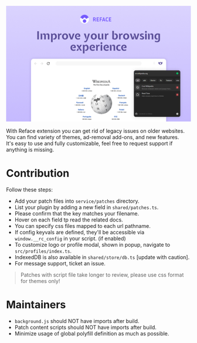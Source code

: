 ![Reface Chrome](/webstore/screenshots/screenshot-1.jpg)

With Reface extension you can get rid of legacy issues on older websites.  
You can find variety of themes, ad-removal add-ons, and new features.  
It's easy to use and fully customizable, feel free to request support if anything is missing.

# Contribution

Follow these steps:

- Add your patch files into `service/patches` directory.
- List your plugin by adding a new field in `shared/patches.ts`.
- Please confirm that the key matches your filename.
- Hover on each field tp read the related docs.
- You can specify css files mapped to each url pathname.
- If config keyvals are defined, they'll be accessible via `window.__rc_config` in your script. (if enabled)
- To customize logo or profile modal, shown in popup, navigate to `src/profiles/index.ts`.
- IndexedDB is also available in `shared/store/db.ts` [update with caution].
- For message support, ticket an issue.

> Patches with script file take longer to review, please use css format for themes only!

# Maintainers

- `background.js` should NOT have imports after build.
- Patch content scripts should NOT have imports after build.
- Minimize usage of global polyfill definition as much as possible.
